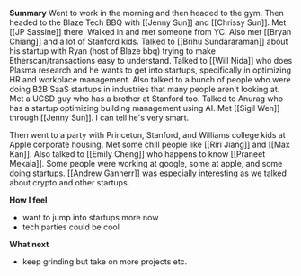 **Summary**
Went to work in the morning and then headed to the gym. Then headed to the Blaze Tech BBQ with [[Jenny Sun]] and [[Chrissy Sun]]. Met [[JP Sassine]] there. Walked in and met someone from YC. Also met [[Bryan Chiang]] and a lot of Stanford kids. Talked to [[Brihu Sundararaman]] about his startup with Ryan (host of Blaze bbq) trying to make Etherscan/transactions easy to understand. Talked to [[Will Nida]] who does Plasma research and he wants to get into startups, specifically in optimizing HR and workplace management. Also talked to a bunch of people who were doing B2B SaaS startups in industries that many people aren't looking at. Met a UCSD guy who has a brother at Stanford too. Talked to Anurag who has a startup optimizing building management using AI. Met [[Sigil Wen]] through [[Jenny Sun]]. I can tell he's very smart.

Then went to a party with Princeton, Stanford, and Williams college kids at Apple corporate housing. Met some chill people like [[Riri Jiang]] and [[Max Kan]]. Also talked to [[Emily Cheng]] who happens to know [[Praneet Mekala]]. Some people were working at google, some at apple, and some doing startups. [[Andrew Gannerr]] was especially interesting as we talked about crypto and other startups.

**How I feel**
- want to jump into startups more now
- tech parties could be cool

**What next**
- keep grinding but take on more projects etc.